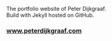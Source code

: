 The portfolio website of Peter Dijkgraaf.<br />
Build with Jekyll hosted on GitHub.

<h3><a href="http://www.peterdijkgraaf.com">www.peterdijkgraaf.com</a></h3>
